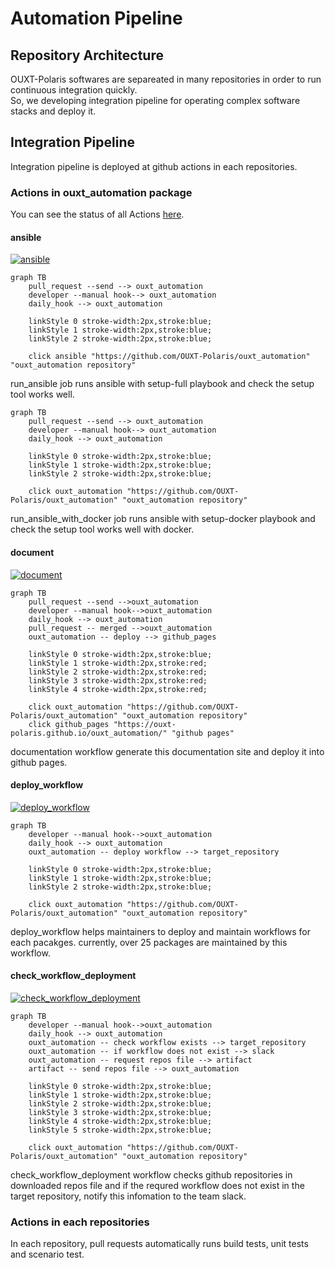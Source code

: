 # Automation Pipeline

## Repository Architecture
OUXT-Polaris softwares are separeated in many repositories in order to run continuous integration quickly.  
So, we developing integration pipeline for operating complex software stacks and deploy it.

## Integration Pipeline

Integration pipeline is deployed at github actions in each repositories.

### Actions in ouxt_automation package

You can see the status of all Actions [here](https://github.com/OUXT-Polaris/ouxt_automation/actions).

#### ansible
[![ansible](https://github.com/OUXT-Polaris/ouxt_automation/actions/workflows/ansible.yaml/badge.svg)](https://github.com/OUXT-Polaris/ouxt_automation/actions/workflows/ansible.yaml)

```mermaid
graph TB
    pull_request --send --> ouxt_automation
    developer --manual hook--> ouxt_automation
    daily_hook --> ouxt_automation

    linkStyle 0 stroke-width:2px,stroke:blue;
    linkStyle 1 stroke-width:2px,stroke:blue;
    linkStyle 2 stroke-width:2px,stroke:blue;

    click ansible "https://github.com/OUXT-Polaris/ouxt_automation" "ouxt_automation repository"
```

run_ansible job runs ansible with setup-full playbook and check the setup tool works well. 

```mermaid
graph TB
    pull_request --send --> ouxt_automation
    developer --manual hook--> ouxt_automation
    daily_hook --> ouxt_automation

    linkStyle 0 stroke-width:2px,stroke:blue;
    linkStyle 1 stroke-width:2px,stroke:blue;
    linkStyle 2 stroke-width:2px,stroke:blue;

    click ouxt_automation "https://github.com/OUXT-Polaris/ouxt_automation" "ouxt_automation repository"
```

run_ansible_with_docker job runs ansible with setup-docker playbook and check the setup tool works well with docker.

#### document
[![document](https://github.com/OUXT-Polaris/ouxt_automation/actions/workflows/document.yaml/badge.svg)](https://github.com/OUXT-Polaris/ouxt_automation/actions/workflows/document.yaml)

```mermaid
graph TB
    pull_request --send -->ouxt_automation
    developer --manual hook-->ouxt_automation
    daily_hook --> ouxt_automation
    pull_request -- merged -->ouxt_automation
    ouxt_automation -- deploy --> github_pages

    linkStyle 0 stroke-width:2px,stroke:blue;
    linkStyle 1 stroke-width:2px,stroke:red;
    linkStyle 2 stroke-width:2px,stroke:red;
    linkStyle 3 stroke-width:2px,stroke:red;
    linkStyle 4 stroke-width:2px,stroke:red;

    click ouxt_automation "https://github.com/OUXT-Polaris/ouxt_automation" "ouxt_automation repository"
    click github_pages "https://ouxt-polaris.github.io/ouxt_automation/" "github pages"
```

documentation workflow generate this documentation site and deploy it into github pages.

#### deploy_workflow
[![deploy_workflow](https://github.com/OUXT-Polaris/ouxt_automation/actions/workflows/deploy_workflow.yaml/badge.svg)](https://github.com/OUXT-Polaris/ouxt_automation/actions/workflows/deploy_workflow.yaml)

```mermaid
graph TB
    developer --manual hook-->ouxt_automation
    daily_hook --> ouxt_automation
    ouxt_automation -- deploy workflow --> target_repository

    linkStyle 0 stroke-width:2px,stroke:blue;
    linkStyle 1 stroke-width:2px,stroke:blue;
    linkStyle 2 stroke-width:2px,stroke:blue;

    click ouxt_automation "https://github.com/OUXT-Polaris/ouxt_automation" "ouxt_automation repository"
```

deploy_workflow helps maintainers to deploy and maintain workflows for each pacakges.
currently, over 25 packages are maintained by this workflow.

#### check_workflow_deployment
[![check_workflow_deployment](https://github.com/OUXT-Polaris/ouxt_automation/actions/workflows/check_workflow.yaml/badge.svg)](https://github.com/OUXT-Polaris/ouxt_automation/actions/workflows/check_workflow.yaml)

```mermaid
graph TB
    developer --manual hook-->ouxt_automation
    daily_hook --> ouxt_automation
    ouxt_automation -- check workflow exists --> target_repository
    ouxt_automation -- if workflow does not exist --> slack
    ouxt_automation -- request repos file --> artifact
    artifact -- send repos file --> ouxt_automation

    linkStyle 0 stroke-width:2px,stroke:blue;
    linkStyle 1 stroke-width:2px,stroke:blue;
    linkStyle 2 stroke-width:2px,stroke:blue;
    linkStyle 3 stroke-width:2px,stroke:blue;
    linkStyle 4 stroke-width:2px,stroke:blue;
    linkStyle 5 stroke-width:2px,stroke:blue;

    click ouxt_automation "https://github.com/OUXT-Polaris/ouxt_automation" "ouxt_automation repository"
```

check_workflow_deployment workflow checks github repositories in downloaded repos file and if the requred workflow does not exist in the target repository, notify this infomation to the team slack.

### Actions in each repositories

In each repository, pull requests automatically runs build tests, unit tests and scenario test.
